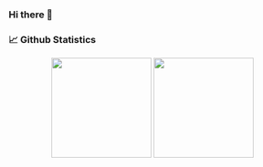 ### Hi there 👋

### 📈 Github Statistics

<div align="center">
    <img height="175px" src="https://github-readme-stats.vercel.app/api?username=hejiajun107&show_icons=true&theme=radical" />
    <img height="175px" src="https://github-readme-stats.vercel.app/api/top-langs/?username=hejiajun107g&theme=dark&layout=compact" />
</div>

<!--
**hejiajun107/hejiajun107** is a ✨ _special_ ✨ repository because its `README.md` (this file) appears on your GitHub profile.

Here are some ideas to get you started:

- 🔭 I’m currently working on ...
- 🌱 I’m currently learning ...
- 👯 I’m looking to collaborate on ...
- 🤔 I’m looking for help with ...
- 💬 Ask me about ...
- 📫 How to reach me: ...
- 😄 Pronouns: ...
- ⚡ Fun fact: ...
-->
